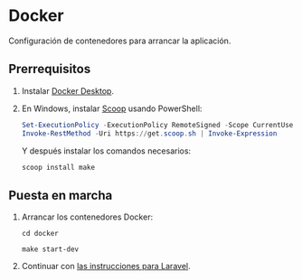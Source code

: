 # Docker

Configuración de contenedores para arrancar la aplicación.

## Prerrequisitos

1. Instalar [Docker Desktop](https://www.docker.com/products/docker-desktop/).
2. En Windows, instalar [Scoop](https://scoop.sh) usando PowerShell:

    ```powershell
    Set-ExecutionPolicy -ExecutionPolicy RemoteSigned -Scope CurrentUser
    Invoke-RestMethod -Uri https://get.scoop.sh | Invoke-Expression
    ```

   Y después instalar los comandos necesarios:

    ```powershell
    scoop install make
    ```

## Puesta en marcha

1. Arrancar los contenedores Docker:

    ```shell
    cd docker
    ```

    ```shell
    make start-dev
    ```

2. Continuar con [las instrucciones para Laravel](../laravel/README.md).
